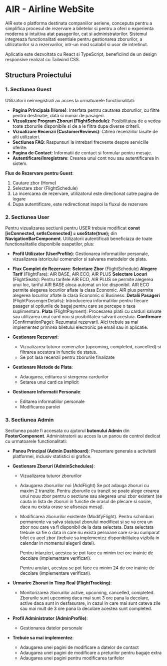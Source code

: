 # AIR - Airline WebSite

AIR este o platforma destinata companiilor aeriene, conceputa pentru a simplifica procesul de rezervare a biletelor si pentru a oferi o experienta moderna si intuitiva atat pasagerilor, cat si administratorilor. Sistemul integreaza functionalitati esentiale pentru gestionarea zborurilor, a utilizatorilor si a rezervarilor, intr-un mod scalabil si usor de intretinut.

Aplicatia este dezvoltata cu React si TypeScript, beneficiind de un design responsive realizat cu Tailwind CSS.

## Structura Proiectului

### 1. Sectiunea Guest

Utilizatorii neinregistrati au acces la urmatoarele functionalitati:

- **Pagina Principala (Home)**: Interfata pentru cautarea zborurilor, cu filtre pentru destinatie, data si numar de pasageri.
- **Vizualizare Program Zboruri (FlightSchedule)**: Posibilitatea de a vedea toate zborurile disponibile si de a le filtra dupa diverse criterii.
- **Vizualizare Recenzii (CustomerReviews)**: Citirea recenziilor lasate de alti utilizatori.
- **Sectiunea FAQ**: Raspunsuri la intrebari frecvente despre serviciile oferite.
- **Pagina de Contact**: Informatii de contact si formular pentru mesaje.
- **Autentificare/Inregistrare**: Crearea unui cont nou sau autentificarea in sistem.

**Flux de Rezervare pentru Guest**:
1. Cautare zbor (Home)
2. Selectare zbor (FlightSchedule)
3. La incercarea de rezervare, utilizatorul este directionat catre pagina de logare
4. Dupa autentificare, este redirectionat inapoi la fluxul de rezervare

### 2. Sectiunea User
Pentru vizualizarea sectiunii pentru USER trebuie modificat **const [isConnected, setIsConnected] = useState(true);** din **NavigationBarComponent**.
Utilizatorii autentificati beneficiaza de toate functionalitatile disponibile oaspetilor, plus:

- **Profil Utilizator (UserProfile)**: Gestionarea informatiilor personale, vizualizarea istoricului comenzilor si salvarea metodelor de plata.

- **Flux Complet de Rezervare**:
  **Selectare Zbor** (FlightSchedule)
  **Alegere Tarif** (FlightFare): AIR BASE, AIR ECO, AIR PLUS
  **Selectare Locuri** (FlightSeats): Pentru tarifele AIR ECO, AIR PLUS se permite alegerea unui loc, tariful AIR BASE aloca automat un loc disponibil.
  AIR ECO permite alegerea locurilor aflate la clasa Economic. AIR plus permite alegerea locurilor aflate la clasa Economic si Business.
  **Detalii Pasageri** (FlightPassengerDetails): Introducerea informatiilor pentru fiecare pasager si optiunile de bagaj pentru care se percepe o taxa suplimentara.
  **Plata** (FlightPayment): Procesarea platii cu carduri salvate sau utilizarea unui card nou si posibilitatea salvarii acestuia.
  **Confirmare** (ConfirmationPage): Rezumatul rezervarii. Aici trebuie sa mai implementez primirea biletului electronic pe email sau in aplicatie.

- **Gestionare Rezervari**:
  - Vizualizarea tuturor comenzilor (upcoming, completed, cancelled) si filtrarea acestora in functie de status.
  - Se pot lasa recenzii pentru zborurile finalizate

- **Gestionare Metode de Plata**:
  - Adaugarea, editarea si stergerea cardurilor
  - Setarea unui card ca implicit

- **Gestionare Informatii Personale**:
  - Editarea informatiilor personale
  - Modificarea parolei

### 3. Sectiunea Admin
Sectiunea poate fi accesata cu ajutorul **butonului Admin** din **FooterComponent**.
Administratorii au acces la un panou de control dedicat cu urmatoarele functionalitati:

- **Panou Principal (Admin Dashboard)**: Prezentare generala a activitatii platformei, inclusiv statistici si grafice.

- **Gestionare Zboruri (AdminSchedules)**:
  - Vizualizarea tuturor zborurilor
  - Adaugarea zborurilor noi (AddFlight)
    Se pot adauga zboruri cu maxim 2 tranzite. Pentru zborurile cu tranzit se poate alege crearea unui nouu zbor pentru o sectiune sau alegerea unui zbor existent (se cauta in lista de zboruri in functie de orasul de plecare si sosire, daca nu exista orase se afiseaza mesaj).

  - Modificarea zborurilor existente (ModifyFlight). 
    Pentru schimbari permanente va salva statusul zborului modificat si se va crea un zbor nou care va fi disponibil de la data selectata. Data selectata trebuie sa fie o data in care nu exista persoane care si-au cumparat bilet cu acel zbor (trebuie sa implementez disponibilitatea vizibila in calendar in momentul alegerii datei). 

    Pentru intarzieri, acestea se pot face cu minim trei ore inainte de decolare (implementare verificari).

    Pentru anulari, acestea se pot face cu minim 24 de ore inainte de decolare (implementare verificari).

- **Urmarire Zboruri in Timp Real (FlightTracking)**:
  - Monitorizarea zborurilor active, upcoming, cancelled, completed. Zborurile sunt upcoming daca mai sunt 3 ore pana la decolare, active daca sunt in desfasurare, in cazul in care mai sunt cateva zile sau mai mult de 3 ore pana la decolare acestea sunt completed.

- **Profil Administrator (AdminProfile)**:
  - Gestionarea datelor personale
  
- **Trebuie sa mai implementez**:
  - Adaugarea unei pagini de modificare a datelor de contact
  - Adaugarea unei pagini de modificare a preturilor pentru bagaje extra
  - Adaugarea unei pagini pentru modificarea tarifelor